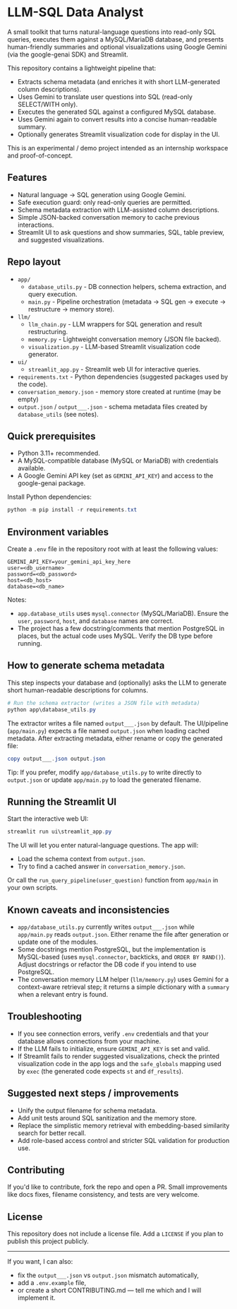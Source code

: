 # LLM-SQL Data Analyst

A small toolkit that turns natural-language questions into read-only SQL queries, executes them against a MySQL/MariaDB database, and presents human-friendly summaries and optional visualizations using Google Gemini (via the google-genai SDK) and Streamlit.

This repository contains a lightweight pipeline that:

- Extracts schema metadata (and enriches it with short LLM-generated column descriptions).
- Uses Gemini to translate user questions into SQL (read-only SELECT/WITH only).
- Executes the generated SQL against a configured MySQL database.
- Uses Gemini again to convert results into a concise human-readable summary.
- Optionally generates Streamlit visualization code for display in the UI.

This is an experimental / demo project intended as an internship workspace and proof-of-concept.

## Features

- Natural language -> SQL generation using Google Gemini.
- Safe execution guard: only read-only queries are permitted.
- Schema metadata extraction with LLM-assisted column descriptions.
- Simple JSON-backed conversation memory to cache previous interactions.
- Streamlit UI to ask questions and show summaries, SQL, table preview, and suggested visualizations.

## Repo layout

- `app/`
	- `database_utils.py` - DB connection helpers, schema extraction, and query execution.
	- `main.py` - Pipeline orchestration (metadata -> SQL gen -> execute -> restructure -> memory store).
- `llm/`
	- `llm_chain.py` - LLM wrappers for SQL generation and result restructuring.
	- `memory.py` - Lightweight conversation memory (JSON file backed).
	- `visualization.py` - LLM-based Streamlit visualization code generator.
- `ui/`
	- `streamlit_app.py` - Streamlit web UI for interactive queries.
- `requirements.txt` - Python dependencies (suggested packages used by the code).
- `conversation_memory.json` - memory store created at runtime (may be empty)
- `output.json` / `output___.json` - schema metadata files created by `database_utils` (see notes).

## Quick prerequisites

- Python 3.11+ recommended.
- A MySQL-compatible database (MySQL or MariaDB) with credentials available.
- A Google Gemini API key (set as `GEMINI_API_KEY`) and access to the google-genai package.

Install Python dependencies:

```powershell
python -m pip install -r requirements.txt
```

## Environment variables

Create a `.env` file in the repository root with at least the following values:

```
GEMINI_API_KEY=your_gemini_api_key_here
user=<db_username>
password=<db_password>
host=<db_host>
database=<db_name>
```

Notes:
- `app.database_utils` uses `mysql.connector` (MySQL/MariaDB). Ensure the `user`, `password`, `host`, and `database` names are correct.
- The project has a few docstring/comments that mention PostgreSQL in places, but the actual code uses MySQL. Verify the DB type before running.

## How to generate schema metadata

This step inspects your database and (optionally) asks the LLM to generate short human-readable descriptions for columns.

```powershell
# Run the schema extractor (writes a JSON file with metadata)
python app\database_utils.py
```

The extractor writes a file named `output___.json` by default. The UI/pipeline (`app/main.py`) expects a file named `output.json` when loading cached metadata. After extracting metadata, either rename or copy the generated file:

```powershell
copy output___.json output.json
```

Tip: If you prefer, modify `app/database_utils.py` to write directly to `output.json` or update `app/main.py` to load the generated filename.

## Running the Streamlit UI

Start the interactive web UI:

```powershell
streamlit run ui\streamlit_app.py
```

The UI will let you enter natural-language questions. The app will:

- Load the schema context from `output.json`.
- Try to find a cached answer in `conversation_memory.json`.
<!-- - If none is found, call the LLM to generate SQL, execute it, and present a summary and optional visualization. -->

<!-- ## Running the pipeline from the command line

You can also run the pipeline programmatically (there's an example in `app/main.py`):

```powershell
python app\main.py
``` -->

Or call the `run_query_pipeline(user_question)` function from `app/main` in your own scripts.


## Known caveats and inconsistencies

- `app/database_utils.py` currently writes `output___.json` while `app/main.py` reads `output.json`. Either rename the file after generation or update one of the modules.
- Some docstrings mention PostgreSQL, but the implementation is MySQL-based (uses `mysql.connector`, backticks, and `ORDER BY RAND()`). Adjust docstrings or refactor the DB code if you intend to use PostgreSQL.
- The conversation memory LLM helper (`llm/memory.py`) uses Gemini for a context-aware retrieval step; it returns a simple dictionary with a `summary` when a relevant entry is found.

## Troubleshooting

- If you see connection errors, verify `.env` credentials and that your database allows connections from your machine.
- If the LLM fails to initialize, ensure `GEMINI_API_KEY` is set and valid.
- If Streamlit fails to render suggested visualizations, check the printed visualization code in the app logs and the `safe_globals` mapping used by `exec` (the generated code expects `st` and `df_results`).

## Suggested next steps / improvements

- Unify the output filename for schema metadata.
- Add unit tests around SQL sanitization and the memory store.
- Replace the simplistic memory retrieval with embedding-based similarity search for better recall.
- Add role-based access control and stricter SQL validation for production use.

## Contributing

If you'd like to contribute, fork the repo and open a PR. Small improvements like docs fixes, filename consistency, and tests are very welcome.

## License

This repository does not include a license file. Add a `LICENSE` if you plan to publish this project publicly.

---

If you want, I can also:

- fix the `output___.json` vs `output.json` mismatch automatically,
- add a `.env.example` file,
- or create a short CONTRIBUTING.md — tell me which and I will implement it.
